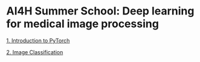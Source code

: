 # AI4H Summer School: Deep learning for medical image processing


[1. Introduction to PyTorch](https://colab.research.google.com/drive/1FrkJd_iEdvDl84aIiaBPbjvSzvapcdQp?usp=sharing)

[2. Image Classification](https://colab.research.google.com/drive/1SRXmUZyjoMrj-N0OgYMvQ7q8bmIlerMf?usp=sharing)
